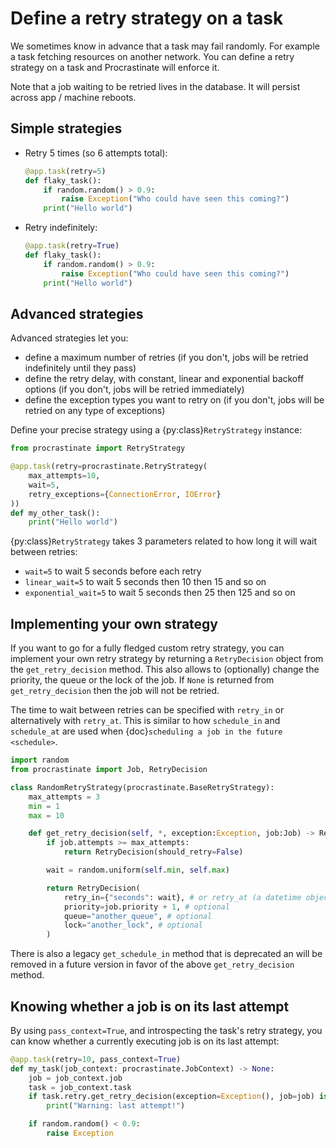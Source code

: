 # Define a retry strategy on a task

We sometimes know in advance that a task may fail randomly. For example a task
fetching resources on another network. You can define a retry strategy on a
task and Procrastinate will enforce it.

Note that a job waiting to be retried lives in the database. It will persist across
app / machine reboots.

## Simple strategies

-   Retry 5 times (so 6 attempts total):

    ```python
    @app.task(retry=5)
    def flaky_task():
        if random.random() > 0.9:
            raise Exception("Who could have seen this coming?")
        print("Hello world")
    ```

-   Retry indefinitely:

    ```python
    @app.task(retry=True)
    def flaky_task():
        if random.random() > 0.9:
            raise Exception("Who could have seen this coming?")
        print("Hello world")
    ```

## Advanced strategies

Advanced strategies let you:

-   define a maximum number of retries (if you don't, jobs will be retried indefinitely
    until they pass)
-   define the retry delay, with constant, linear and exponential backoff options (if
    you don't, jobs will be retried immediately)
-   define the exception types you want to retry on (if you don't, jobs will be retried
    on any type of exceptions)

Define your precise strategy using a {py:class}`RetryStrategy` instance:

```python
from procrastinate import RetryStrategy

@app.task(retry=procrastinate.RetryStrategy(
    max_attempts=10,
    wait=5,
    retry_exceptions={ConnectionError, IOError}
))
def my_other_task():
    print("Hello world")
```

{py:class}`RetryStrategy` takes 3 parameters related to how long it will wait
between retries:

-   `wait=5` to wait 5 seconds before each retry
-   `linear_wait=5` to wait 5 seconds then 10 then 15 and so on
-   `exponential_wait=5` to wait 5 seconds then 25 then 125 and so on

## Implementing your own strategy

If you want to go for a fully fledged custom retry strategy, you can implement your
own retry strategy by returning a `RetryDecision` object from the
`get_retry_decision` method. This also allows to (optionally) change the priority,
the queue or the lock of the job. If `None` is returned from `get_retry_decision`
then the job will not be retried.

The time to wait between retries can be specified with `retry_in` or alternatively
with `retry_at`. This is similar to how `schedule_in` and `schedule_at` are used
when {doc}`scheduling a job in the future <schedule>`.

```python
import random
from procrastinate import Job, RetryDecision

class RandomRetryStrategy(procrastinate.BaseRetryStrategy):
    max_attempts = 3
    min = 1
    max = 10

    def get_retry_decision(self, *, exception:Exception, job:Job) -> RetryDecision:
        if job.attempts >= max_attempts:
            return RetryDecision(should_retry=False)

        wait = random.uniform(self.min, self.max)

        return RetryDecision(
            retry_in={"seconds": wait}, # or retry_at (a datetime object)
            priority=job.priority + 1, # optional
            queue="another_queue", # optional
            lock="another_lock", # optional
        )
```

There is also a legacy `get_schedule_in` method that is deprecated an will be
removed in a future version in favor of the above `get_retry_decision` method.

## Knowing whether a job is on its last attempt

By using `pass_context=True`, and introspecting the task's retry strategy,
you can know whether a currently executing job is on its last attempt:

```python
@app.task(retry=10, pass_context=True)
def my_task(job_context: procrastinate.JobContext) -> None:
	job = job_context.job
	task = job_context.task
    if task.retry.get_retry_decision(exception=Exception(), job=job) is None:
        print("Warning: last attempt!")

    if random.random() < 0.9:
        raise Exception
```
